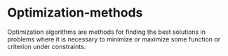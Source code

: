 # Optimization-methods
Optimization algorithms are methods for finding the best solutions in problems where it is necessary to minimize or maximize some function or criterion under constraints.
